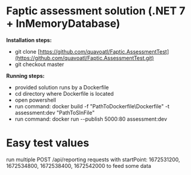 # Faptic assessment solution (.NET 7 + InMemoryDatabase)

**Installation steps:**
- git clone [https://github.com/quavoatl/Faptic.AssessmentTest](https://github.com/quavoatl/Faptic.AssessmentTest.git)
- git checkout master

**Running steps:**
- provided solution runs by a Dockerfile
- cd directory where Dockerfile is located
- open powershell
- run command: docker build -f "PathToDockerfile\Dockerfile" -t assessment:dev "PathToSlnFile"
- run command: docker run --publish 5000:80 assessment:dev
  
# Easy test values
 run multiple POST /api/reporting requests with startPoint: 1672531200, 1672534800, 1672538400, 1672542000 to feed some data
